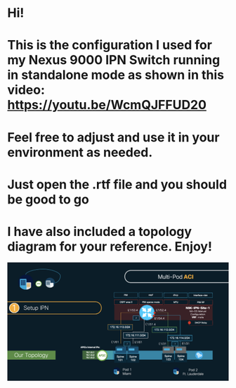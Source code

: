 # Hi! 
# This is the configuration I used for my Nexus 9000 IPN Switch running in standalone mode as shown in this video: https://youtu.be/WcmQJFFUD20
# Feel free to adjust and use it in your environment as needed. 
# Just open the .rtf file and you should be good to go
# I have also included a topology diagram for your reference. Enjoy!

![alt text](https://github.com/carlosteclas/Multipod/blob/main/Topology.png?raw=true)
